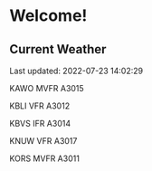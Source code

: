 # Welcome!

## Current Weather

Last updated: 2022-07-23 14:02:29

KAWO MVFR A3015

KBLI VFR A3012

KBVS IFR A3014

KNUW VFR A3017

KORS MVFR A3011


